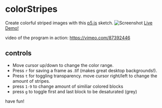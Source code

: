 colorStripes
============
Create colorful striped images with this [p5.js](http://p5js.org/) sketch. 
![Screenshot](http://nylkiway.net/colorstripes/colorstripes_screenshot.png)
[Live Demo!](http://nylkiway.net/colorstripes.html)




video of the program in action: https://vimeo.com/87392446

controls
----------
* Move cursor up/down to change the color range.
* Press `r` for saving a frame as .tif (makes great desktop backgrounds!).
* Press `t` for toggling transparency. move cursor right/left to change the amount of stripes.
* press `1-9` to change amount of similiar colored blocks
* press `g` to toggle first and last block to be desaturated (grey)


have fun!
